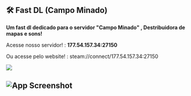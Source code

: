 ## 🛠 Fast DL (Campo Minado)

**Um fast dl dedicado para o servidor "Campo Minado" , Destribuidora de mapas e sons!**

Acesse nosso servidor! : **177.54.157.34:27150**

Ou acesse pelo website! : steam://connect/177.54.157.34:27150

[![](https://dcbadge.vercel.app/api/server/JWYzdsSa7Q)](https://discord.gg/JWYzdsSa7Q)

## ![App Screenshot](https://i.ibb.co/0GXT25t/Screenshot-2024-04-20-23-40-22.png)
